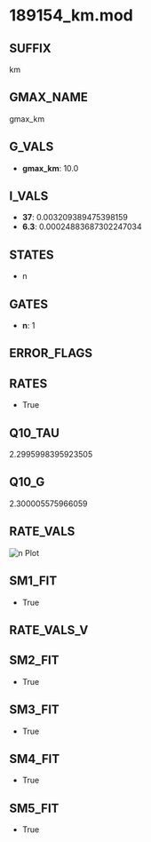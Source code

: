 # 189154_km.mod

## SUFFIX

km

## GMAX_NAME

gmax_km

## G_VALS

- **gmax_km**: 10.0

## I_VALS

- **37**: 0.003209389475398159
- **6.3**: 0.00024883687302247034

## STATES

- n

## GATES

- **n**: 1

## ERROR_FLAGS


## RATES

- True

## Q10_TAU

2.2995998395923505

## Q10_G

2.300005575966059

## RATE_VALS

![n Plot](/Users/pbozelos/Dropbox/icg-Chai-Panos/supermodels/output_markdown_files/K/189154_km.mod/images/n.png)

## SM1_FIT

- True

## RATE_VALS_V

## SM2_FIT

- True

## SM3_FIT

- True

## SM4_FIT

- True

## SM5_FIT

- True

